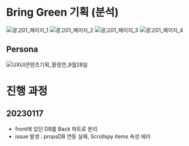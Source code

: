 # Bring Green 기획 (분석)
![광고01_페이지_1](https://user-images.githubusercontent.com/111237326/211586330-fa831f90-9118-48c9-b3a1-5f89aa77ae39.jpg)
![광고01_페이지_2](https://user-images.githubusercontent.com/111237326/211586345-ec5edbd2-ae73-413a-9781-d04c5dca8f63.jpg)
![광고01_페이지_3](https://user-images.githubusercontent.com/111237326/211586347-337a550b-d9d2-411e-8ee9-3747e5011e49.jpg)
![광고01_페이지_4](https://user-images.githubusercontent.com/111237326/211586351-53729ecd-0819-44fa-87fd-8e92afb5de32.jpg)

## Persona
![UXUI콘텐츠기획_황정연_9월28일](https://user-images.githubusercontent.com/111237326/211586824-7a3d202f-5230-4bac-9add-af7c88cdaab4.jpg)

# 진행 과정
## 20230117
* front에 있던 DB를 Back 파트로 분리
* issue 발생 : propsDB 연동 실패, Scrollspy items 속성 에러
